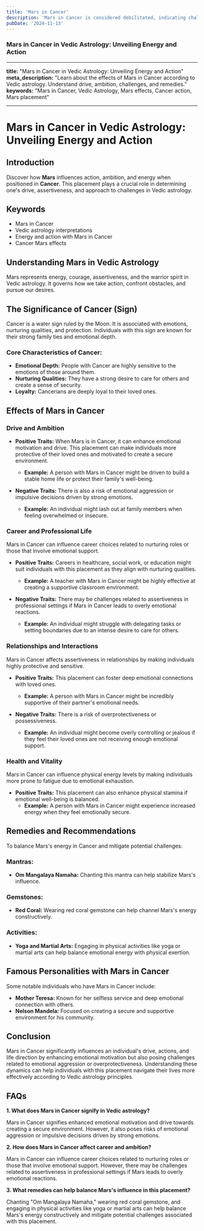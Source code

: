 ```yaml
---
title: 'Mars in Cancer'
description: 'Mars in Cancer is considered debilitated, indicating challenges in expressing assertiveness. Individuals may experience fluctuating energy levels, emotional conflicts, and a tendency towards passive-aggressive behavior in Vedic Astrology'
pubDate: '2024-11-13'
---
```


### Mars in Cancer in Vedic Astrology: Unveiling Energy and Action

---

**title:** "Mars in Cancer in Vedic Astrology: Unveiling Energy and Action"
**meta_description:** "Learn about the effects of Mars in Cancer according to Vedic astrology. Understand drive, ambition, challenges, and remedies."
**keywords:** "Mars in Cancer, Vedic Astrology, Mars effects, Cancer action, Mars placement"

---

# Mars in Cancer in Vedic Astrology: Unveiling Energy and Action

## Introduction

Discover how **Mars** influences action, ambition, and energy when positioned in **Cancer**. This placement plays a crucial role in determining one's drive, assertiveness, and approach to challenges in Vedic astrology.

## Keywords

- Mars in Cancer
- Vedic astrology interpretations
- Energy and action with Mars in Cancer
- Cancer Mars effects

## Understanding Mars in Vedic Astrology

Mars represents energy, courage, assertiveness, and the warrior spirit in Vedic astrology. It governs how we take action, confront obstacles, and pursue our desires.

## The Significance of Cancer (Sign)

Cancer is a water sign ruled by the Moon. It is associated with emotions, nurturing qualities, and protection. Individuals with this sign are known for their strong family ties and emotional depth.

### Core Characteristics of Cancer:
- **Emotional Depth:** People with Cancer are highly sensitive to the emotions of those around them.
- **Nurturing Qualities:** They have a strong desire to care for others and create a sense of security.
- **Loyalty:** Cancerians are deeply loyal to their loved ones.

## Effects of Mars in Cancer

### Drive and Ambition

- **Positive Traits:** When Mars is in Cancer, it can enhance emotional motivation and drive. This placement can make individuals more protective of their loved ones and motivated to create a secure environment.
  - **Example:** A person with Mars in Cancer might be driven to build a stable home life or protect their family's well-being.
  
- **Negative Traits:** There is also a risk of emotional aggression or impulsive decisions driven by strong emotions.
  - **Example:** An individual might lash out at family members when feeling overwhelmed or insecure.

### Career and Professional Life

Mars in Cancer can influence career choices related to nurturing roles or those that involve emotional support.
  
- **Positive Traits:** Careers in healthcare, social work, or education might suit individuals with this placement as they align with nurturing qualities.
  - **Example:** A teacher with Mars in Cancer might be highly effective at creating a supportive classroom environment.
  
- **Negative Traits:** There may be challenges related to assertiveness in professional settings if Mars in Cancer leads to overly emotional reactions.
  - **Example:** An individual might struggle with delegating tasks or setting boundaries due to an intense desire to care for others.

### Relationships and Interactions

Mars in Cancer affects assertiveness in relationships by making individuals highly protective and sensitive.
  
- **Positive Traits:** This placement can foster deep emotional connections with loved ones.
  - **Example:** A person with Mars in Cancer might be incredibly supportive of their partner's emotional needs.
  
- **Negative Traits:** There is a risk of overprotectiveness or possessiveness.
  - **Example:** An individual might become overly controlling or jealous if they feel their loved ones are not receiving enough emotional support.

### Health and Vitality

Mars in Cancer can influence physical energy levels by making individuals more prone to fatigue due to emotional exhaustion.
  
- **Positive Traits:** This placement can also enhance physical stamina if emotional well-being is balanced.
  - **Example:** A person with Mars in Cancer might experience increased energy when they feel emotionally secure.

## Remedies and Recommendations

To balance Mars's energy in Cancer and mitigate potential challenges:

### Mantras:
- **Om Mangalaya Namaha:** Chanting this mantra can help stabilize Mars's influence.

### Gemstones:
- **Red Coral:** Wearing red coral gemstone can help channel Mars's energy constructively.

### Activities:
- **Yoga and Martial Arts:** Engaging in physical activities like yoga or martial arts can help balance emotional energy with physical exertion.

## Famous Personalities with Mars in Cancer

Some notable individuals who have Mars in Cancer include:

- **Mother Teresa:** Known for her selfless service and deep emotional connection with others.
- **Nelson Mandela:** Focused on creating a secure and supportive environment for his community.

## Conclusion

Mars in Cancer significantly influences an individual's drive, actions, and life direction by enhancing emotional motivation but also posing challenges related to emotional aggression or overprotectiveness. Understanding these dynamics can help individuals with this placement navigate their lives more effectively according to Vedic astrology principles.

## FAQs

**1. What does Mars in Cancer signify in Vedic astrology?**

Mars in Cancer signifies enhanced emotional motivation and drive towards creating a secure environment. However, it also poses risks of emotional aggression or impulsive decisions driven by strong emotions.

**2. How does Mars in Cancer affect career and ambition?**

Mars in Cancer can influence career choices related to nurturing roles or those that involve emotional support. However, there may be challenges related to assertiveness in professional settings if Mars leads to overly emotional reactions.

**3. What remedies can help balance Mars's influence in this placement?**

Chanting "Om Mangalaya Namaha," wearing red coral gemstone, and engaging in physical activities like yoga or martial arts can help balance Mars's energy constructively and mitigate potential challenges associated with this placement.
